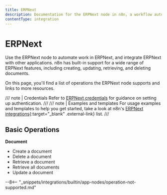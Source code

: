 ```yaml
---
title: ERPNext
description: Documentation for the ERPNext node in n8n, a workflow automation platform. Includes details of operations and configuration, and links to examples and credentials information.
contentType: integration
---
```


# ERPNext

Use the ERPNext node to automate work in ERPNext, and integrate ERPNext with other applications. n8n has built-in support for a wide range of ERPNext features, including creating, updating, retrieving, and deleting documents. 

On this page, you'll find a list of operations the ERPNext node supports and links to more resources.

/// note | Credentials
Refer to [ERPNext credentials](/integrations/builtin/credentials/erpnext/) for guidance on setting up authentication. 
///
/// note | Examples and templates
For usage examples and templates to help you get started, take a look at n8n's [ERPNext integrations](https://n8n.io/integrations/erpnext/){:target="_blank" .external-link} list.
///

## Basic Operations

**Document**
- Create a document
- Delete a document
- Retrieve a document
- Retrieve all documents
- Update a document


--8<-- "_snippets/integrations/builtin/app-nodes/operation-not-supported.md"


